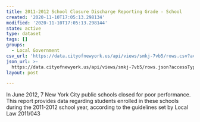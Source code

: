 ```yaml
---
title: 2011-2012 School Closure Discharge Reporting Grade - School
created: '2020-11-10T17:05:13.298134'
modified: '2020-11-10T17:05:13.298144'
state: active
type: dataset
tags: []
groups:
  - Local Government
csv_url: 'https://data.cityofnewyork.us/api/views/smkj-7vb5/rows.csv?accessType=DOWNLOAD'
json_url: >-
  https://data.cityofnewyork.us/api/views/smkj-7vb5/rows.json?accessType=DOWNLOAD
layout: post

---
```

In June 2012, 7 New York City public schools closed for poor performance.  This report provides data regarding students enrolled in these schools during the 2011-2012 school year, according to the guidelines set by Local Law 2011/043
